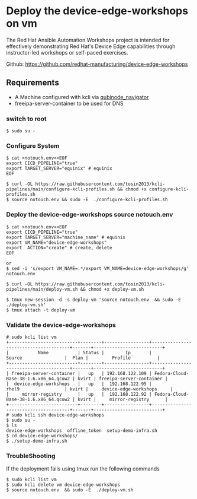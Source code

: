 # Deploy the device-edge-workshops on vm

The Red Hat Ansible Automation Workshops project is intended for effectively demonstrating Red Hat's Device Edge capabilities through instructor-led workshops or self-paced exercises.

Github: https://github.com/redhat-manufacturing/device-edge-workshops

## Requirements
* A Machine configured with kcli via [qubinode_navigator](https://github.com/tosin2013/qubinode_navigator)
* freeipa-server-container to be used for DNS

### switch to root
```
$ sudo su - 
```

### Configure System 
```
$ cat >notouch.env<<EOF
export CICD_PIPELINE="true" 
export TARGET_SERVER="equinix" # equinix 
EOF

$ curl -OL https://raw.githubusercontent.com/tosin2013/kcli-pipelines/main/configure-kcli-profiles.sh && chmod +x configure-kcli-profiles.sh
$ source notouch.env && sudo -E  ./configure-kcli-profiles.sh 
```

### Deploy the device-edge-workshops source notouch.env 
```
$ cat >notouch.env<<EOF
export CICD_PIPELINE="true" 
export TARGET_SERVER="machine_name" # equinix 
export VM_NAME="device-edge-workshops"
export  ACTION="create" # create, delete
EOF

or 
$ sed -i 's/export VM_NAME=.*/export VM_NAME=device-edge-workshops/g' notouch.env

$ curl -OL https://raw.githubusercontent.com/tosin2013/kcli-pipelines/main/deploy-vm.sh && chmod +x deploy-vm.sh

$ tmux new-session -d -s deploy-vm 'source notouch.env  && sudo -E  ./deploy-vm.sh'
$ tmux attach -t deploy-vm
```

### Validate the device-edge-workshops
```
# sudo kcli list vm 
+--------------------------+--------+-----------------+---------------------------------------+-------+--------------------------+
|           Name           | Status |        Ip       |                 Source                |  Plan |         Profile          |
+--------------------------+--------+-----------------+---------------------------------------+-------+--------------------------+
| freeipa-server-container |   up   | 192.168.122.109 | Fedora-Cloud-Base-38-1.6.x86_64.qcow2 | kvirt | freeipa-server-container |
|  device-edge-workshops   |   up   |  192.168.122.95 |                 rhel9                 | kvirt |     device-edge-workshops     |
|     mirror-registry      |   up   |  192.168.122.92 | Fedora-Cloud-Base-38-1.6.x86_64.qcow2 | kvirt |     mirror-registry      |
+--------------------------+--------+-----------------+---------------------------------------+-------+--------------------------+
# sudo kcli ssh device-edge-workshops
$ sudo su - 
$ ls
device-edge-workshops  offline_token  setup-demo-infra.sh
$ cd device-edge-workshops/
$ ./setup-demo-infra.sh
```

### TroubleShooting
If the deployment fails using tmux run the following commands
```
$ sudo kcli list vm
$ sudo kcli delete vm device-edge-workshops
$ source notouch.env  && sudo -E  ./deploy-vm.sh
```